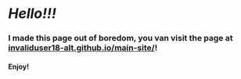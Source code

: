 # ***Hello!!!***
### I made this page out of boredom, you van visit the page at [invaliduser18-alt.github.io/main-site/](https://invaliduser18-alt.github.io/main-site/)!
#### Enjoy!
